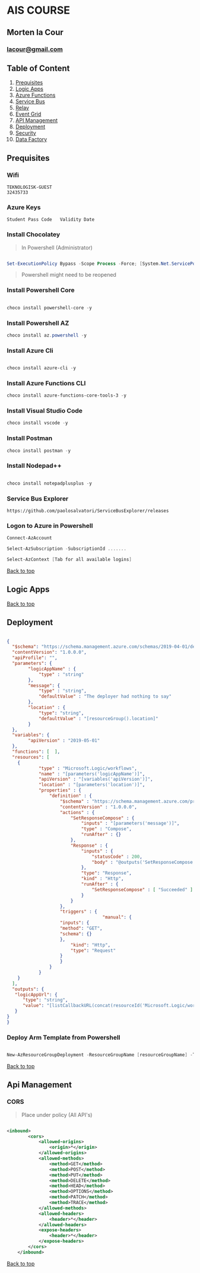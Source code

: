 # AIS COURSE
## Morten la Cour
### lacour@gmail.com


## Table of Content
1. [Prequisites](#prequisites)
2. [Logic Apps](#logic-apps)
3. [Azure Functions](#logic-apps)
4. [Service Bus](#logic-apps)
5. [Relay](#logic-apps)
6. [Event Grid](#logic-apps)
7. [API Management](#logic-apps)
8. [Deployment](#logic-apps)
9. [Security](#logic-apps)
10. [Data Factory](#data-factory)









## Prequisites

### Wifi

```
TEKNOLOGISK-GUEST
32435733
```

### Azure Keys
```
Student Pass Code	Validity Date

``` 

### Install Chocolatey

> In Powershell (Administrator)

```powershell

Set-ExecutionPolicy Bypass -Scope Process -Force; [System.Net.ServicePointManager]::SecurityProtocol = [System.Net.ServicePointManager]::SecurityProtocol -bor 3072; iex ((New-Object System.Net.WebClient).DownloadString('https://chocolatey.org/install.ps1'))

```
> Powershell might need to be reopened

### Install Powershell Core
```powershell

choco install powershell-core -y

```

### Install Powershell AZ

```powershell
choco install az.powershell -y

```

### Install Azure Cli

```powershell

choco install azure-cli -y

```

### Install Azure Functions CLI

```powershell
choco install azure-functions-core-tools-3 -y
```

### Install Visual Studio Code

```powershell
choco install vscode -y
```


### Install Postman

```powershell
choco install postman -y
```

### Install Nodepad++

```powershell

choco install notepadplusplus -y 

```

### Service Bus Explorer

```
https://github.com/paolosalvatori/ServiceBusExplorer/releases

```


### Logon to Azure in Powershell

```powershell
Connect-AzAccount
```

```powershell
Select-AzSubscription -SubscriptionId .......
```

```powershell
Select-AzContext [Tab for all available logins]

```


[Back to top](#table-of-content)


## Logic Apps



[Back to top](#table-of-content)


## Deployment



```json

{
  "$schema": "https://schema.management.azure.com/schemas/2019-04-01/deploymentTemplate.json#",
  "contentVersion": "1.0.0.0",
  "apiProfile": "",
  "parameters": { 
		"logicAppName" : {
			"type" : "string"
		},
		"message": {
			"type" : "string",
			"defaultValue" : "The deployer had nothing to say"
		},
		"location" : {
			"type": "string",
			"defaultValue" : "[resourceGroup().location]"
		}
  },
  "variables": { 
		"apiVersion" : "2019-05-01"
  },
  "functions": [  ],
  "resources": [ 
	{
			"type" : "Microsoft.Logic/workflows",
			"name" : "[parameters('logicAppName')]",
			"apiVersion" : "[variables('apiVersion')]",
			"location" : "[parameters('location')]",
			"properties" : {
				"definition" : {
					"$schema" : "https://schema.management.azure.com/providers/Microsoft.Logic/schemas/2016-06-01/workflowdefinition.json#",
					"contentVersion" : "1.0.0.0",
					"actions" : {
						"SetResponseCompose" : {
							"inputs" : "[parameters('message')]",
							"type" : "Compose",
							"runAfter" : {}
						},
						"Response" : {
							"inputs" : {
								"statusCode" : 200,
								"body" : "@outputs('SetResponseCompose')"
							},
							"type": "Response",
							"kind" : "Http",
							"runAfter" : {
								"SetResponseCompose" : [ "Succeeded" ]
							}
						}
					},
					"triggers" : {
						            "manual": {
					"inputs": {
                    "method": "GET",
                    "schema": {}
					},
						"kind": "Http",
						"type": "Request"
					}
					}
				}
			}
	}
  ],
  "outputs": {
   "logicAppUrl": {
      "type": "string",
      "value": "[listCallbackURL(concat(resourceId('Microsoft.Logic/workflows/', parameters('logicAppName')), '/triggers/manual'), '2019-05-01').value]"
   }
}
}

```
### Deploy Arm Template from Powershell

```powershell

New-AzResourceGroupDeployment -ResourceGroupName [resourceGroupName] -TemplateFile C:\teaching\dti_ais\armtemplate.json -Verbose      

```

[Back to top](#table-of-content)


## Api Management

### CORS

> Place under policy (All API's)
```xml

<inbound>
        <cors>
            <allowed-origins>
                <origin>*</origin>
            </allowed-origins>
            <allowed-methods>
                <method>GET</method>
                <method>POST</method>
                <method>PUT</method>
                <method>DELETE</method>
                <method>HEAD</method>
                <method>OPTIONS</method>
                <method>PATCH</method>
                <method>TRACE</method>
            </allowed-methods>
            <allowed-headers>
                <header>*</header>
            </allowed-headers>
            <expose-headers>
                <header>*</header>
            </expose-headers>
        </cors>
    </inbound>


```

[Back to top](#table-of-content)
